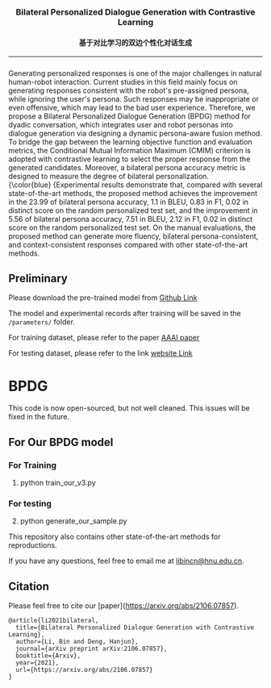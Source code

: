 <h3 align="center">
    Bilateral Personalized Dialogue Generation with Contrastive Learning
</h3>
<h4 align="center">
    基于对比学习的双边个性化对话生成
</h4>
<hr>


<h3 align="center">
    
</h3>


#####        
Generating personalized responses is one of the
major challenges in natural human-robot interaction. Current
studies in this field mainly focus on generating responses
consistent with the robot's pre-assigned persona, while ignoring the user's persona. Such responses may be inappropriate or even offensive, which may lead to the bad user experience.
Therefore, we propose a Bilateral Personalized Dialogue Generation (BPDG) method for dyadic conversation, which integrates user and robot personas into dialogue generation via designing a dynamic persona-aware fusion method. 
To bridge the gap between the learning objective function and evaluation metrics, the Conditional Mutual Information Maximum (CMIM) criterion is adopted with contrastive learning to select the proper response from the generated candidates. Moreover, a bilateral persona accuracy metric is designed to measure the degree of bilateral personalization.  
{\color{blue} {Experimental results demonstrate that, compared with several state-of-the-art methods, the proposed method achieves the improvement in the 23.99 of bilateral persona accuracy, 1.1 in BLEU, 0.83 in F1, 0.02 in distinct score on the random personalized test set, and the improvement in 5.56 of bilateral persona accuracy, 7.51 in BLEU, 2.12 in F1, 0.02 in distinct score on the random personalized test set.
On the manual evaluations, the proposed method can generate more fluency, bilateral persona-consistent, and context-consistent responses compared with other state-of-the-art methods.

## Preliminary

Please download the pre-trained model from [Github Link](https://github.com/thu-coai/CDial-GPT) 

The model and experimental records after training will be saved in the `/parameters/` folder.

For training dataset, please refer to the paper [AAAI paper](https://arxiv.org/abs/1911.04700) 

For testing dataset, please refer to the link [website Link](https://worksheets.codalab.org/worksheets/0x8f68b61a8b2249d7b314c6e800e2dace) 

# BPDG
This code is now open-sourced, but not well cleaned. This issues will be fixed in the future.

## For Our BPDG model

### For Training

1. python train_our_v3.py

### For testing

2. python generate_our_sample.py

This repository  also contains other state-of-the-art methods for reproductions.

If you have any questions, feel free to email me at libincn@hnu.edu.cn.

## Citation
Please feel free to cite our [paper]{https://arxiv.org/abs/2106.07857).

    @article{li2021bilateral,
      title={Bilateral Personalized Dialogue Generation with Contrastive Learning},
      author={Li, Bin and Deng, Hanjun},
      journal={arXiv preprint arXiv:2106.07857},
      booktitle={Arxiv},
      year={2021},
      url={https://arxiv.org/abs/2106.07857}
    }



